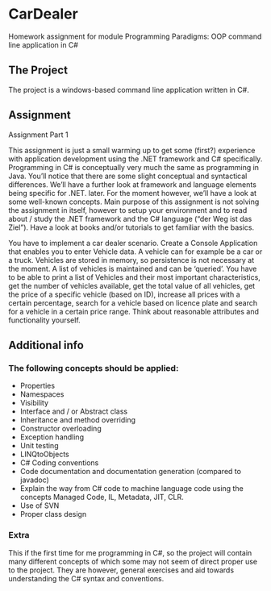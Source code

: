 # CarDealer
Homework assignment for module Programming Paradigms: OOP command line application in C#

## The Project
The project is a windows-based command line application written in C#.

## Assignment
Assignment Part 1

This assignment is just a small warming up to get some (first?) experience with application
development using the .NET framework and C# specifically. Programming in C# is conceptually very
much the same as programming in Java. You’ll notice that there are some slight conceptual and
syntactical differences. We’ll have a further look at framework and language elements being specific
for .NET. later. For the moment however, we’ll have a look at some well-known concepts.
Main purpose of this assignment is not solving the assignment in itself, however to setup your
environment and to read about / study the .NET framework and the C# language (“der Weg ist das
Ziel”). Have a look at books and/or tutorials to get familiar with the basics.

You have to implement a car dealer scenario. Create a Console Application that enables you to enter
Vehicle data. A vehicle can for example be a car or a truck. Vehicles are stored in memory, so
persistence is not necessary at the moment. A list of vehicles is maintained and can be ‘queried’. You
have to be able to print a list of Vehicles and their most important characteristics, get the number of
vehicles available, get the total value of all vehicles, get the price of a specific vehicle (based on ID),
increase all prices with a certain percentage, search for a vehicle based on licence plate and search for
a vehicle in a certain price range. Think about reasonable attributes and functionality yourself. 

## Additional info
### The following concepts should be applied: 
- Properties
- Namespaces
- Visibility
- Interface and / or Abstract class
- Inheritance and method overriding
- Constructor overloading
- Exception handling
- Unit testing
- LINQtoObjects
- C# Coding conventions
- Code documentation and documentation generation (compared to javadoc)
- Explain the way from C# code to machine language code using the concepts Managed Code, IL, Metadata, JIT, CLR.
- Use of SVN
- Proper class design

### Extra
This if the first time for me programming in C#, so the project will contain many different concepts of which some may not seem of direct proper use to the project. They are however, general exercises and aid towards understanding the C# syntax and conventions.
